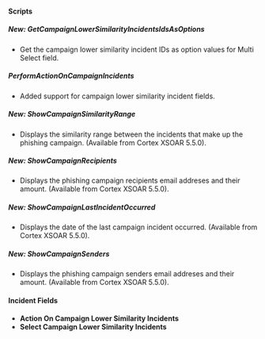 
#### Scripts
##### New: GetCampaignLowerSimilarityIncidentsIdsAsOptions
- Get the campaign lower similarity incident IDs as option values for Multi Select field.

##### PerformActionOnCampaignIncidents
- Added support for campaign lower similarity incident fields.

##### New: ShowCampaignSimilarityRange
- Displays the similarity range between the incidents that make up the phishing campaign. (Available from Cortex XSOAR 5.5.0).

##### New: ShowCampaignRecipients
- Displays the phishing campaign recipients email addreses and their amount. (Available from Cortex XSOAR 5.5.0).

##### New: ShowCampaignLastIncidentOccurred
- Displays the date of the last campaign incident occurred. (Available from Cortex XSOAR 5.5.0).

##### New: ShowCampaignSenders
- Displays the phishing campaign senders email addreses and their amount. (Available from Cortex XSOAR 5.5.0).

#### Incident Fields
- **Action On Campaign Lower Similarity Incidents**
- **Select Campaign Lower Similarity Incidents**